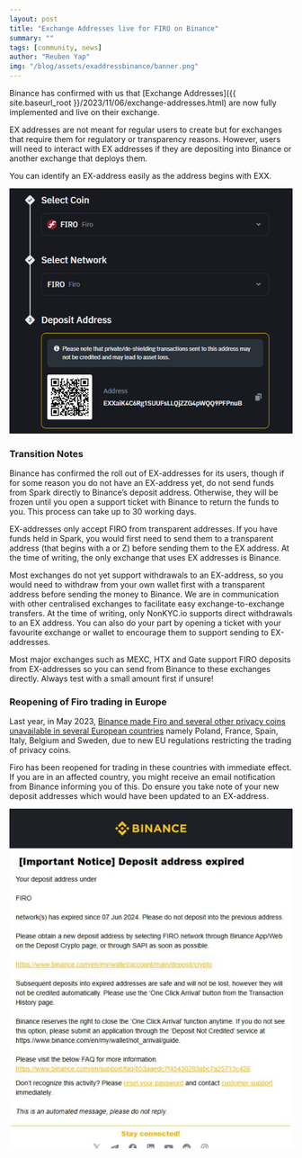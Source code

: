 ```yaml
---
layout: post
title: "Exchange Addresses live for FIRO on Binance"
summary: ""
tags: [community, news]
author: "Reuben Yap"
img: "/blog/assets/exaddressbinance/banner.png"
---
```

Binance has confirmed with us that [Exchange Addresses]({{ site.baseurl_root }}/2023/11/06/exchange-addresses.html) are now fully implemented and live on their exchange.

EX addresses are not meant for regular users to create but for exchanges that require them for regulatory or transparency reasons. However, users will need to interact with EX addresses if they are depositing into Binance or another exchange that deploys them.

You can identify an EX-address easily as the address begins with EXX.

![Binance deposit EX address](/blog/assets/exaddressbinance/exaddress.png)

### Transition Notes

Binance has confirmed the roll out of EX-addresses for its users, though if for some reason you do not have an EX-address yet, do not send funds from Spark directly to Binance’s deposit address. Otherwise, they will be frozen until you open a support ticket with Binance to return the funds to you. This process can take up to 30 working days.

EX-addresses only accept FIRO from transparent addresses. If you have funds held in Spark, you would first need to send them to a transparent address (that begins with a or Z) before sending them to the EX address. At the time of writing, the only exchange that uses EX addresses is Binance.

Most exchanges do not yet support withdrawals to an EX-address, so you would need to withdraw from your own wallet first with a transparent address before sending the money to Binance. We are in communication with other centralised exchanges to facilitate easy exchange-to-exchange transfers. At the time of writing, only NonKYC.io supports direct withdrawals to an EX address. You can also do your part by opening a ticket with your favourite exchange or wallet to encourage them to support sending to EX-addresses.

Most major exchanges such as MEXC, HTX and Gate support FIRO deposits from EX-addresses so you can send from Binance to these exchanges directly. Always test with a small amount first if unsure!

### Reopening of Firo trading in Europe

Last year, in May 2023, [Binance made Firo and several other privacy coins unavailable in several European countries](https://www.theblock.co/post/232751/binance-privacy-coins-delisting-europe) namely Poland, France, Spain, Italy, Belgium and Sweden, due to new EU regulations restricting the trading of privacy coins.

Firo has been reopened for trading in these countries with immediate effect. If you are in an affected country, you might receive an email notification from Binance informing you of this. Do ensure you take note of your new deposit addresses which would have been updated to an EX-address.

![Binance deposit address expired example](/blog/assets/exaddressbinance/deposit-address-expired.png)

